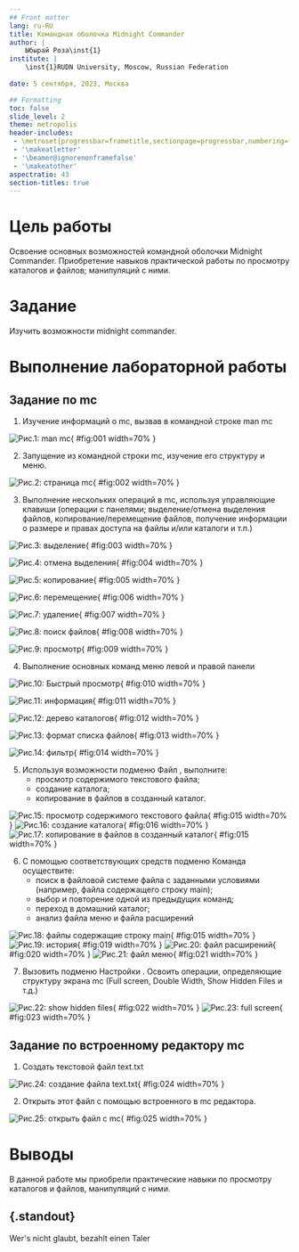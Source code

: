 ```yaml
---
## Front matter
lang: ru-RU
title: Командная оболочка Midnight Commander
author: |
	Ыбырай Роза\inst{1}
institute: |
	\inst{1}RUDN University, Moscow, Russian Federation
	
date: 5 сентября, 2023, Москва

## Formatting
toc: false
slide_level: 2
theme: metropolis
header-includes: 
 - \metroset{progressbar=frametitle,sectionpage=progressbar,numbering=fraction}
 - '\makeatletter'
 - '\beamer@ignorenonframefalse'
 - '\makeatother'
aspectratio: 43
section-titles: true
---
```


# Цель работы

Освоение основных возможностей командной оболочки Midnight Commander. Приобретение навыков практической работы по просмотру каталогов и файлов; манипуляций
с ними.

# Задание

Изучить возможности midnight commander.

# Выполнение лабораторной работы
## Задание по mc

1. Изучение информаций о mc, вызвав в командной строке man mc

![Рис.1: man mc](image6/lab7.1.jpg){ #fig:001 width=70% }

2. Запущение из командной строки mc, изучение его структуру и меню.

![Рис.2: страница mc](image6/lab7.2.jpg){ #fig:002 width=70% }

3. Выполнение нескольких операций в mc, используя управляющие клавиши (операции с панелями; выделение/отмена выделения файлов, копирование/перемещение файлов, получение информации о размере и правах доступа на файлы и/или каталоги и т.п.)

![Рис.3: выделение](image6/lab7.3.jpg){ #fig:003 width=70% }

![Рис.4: отмена выделения](image6/lab7.4.jpg){ #fig:004 width=70% }

![Рис.5: копирование](image6/lab7.5.jpg){ #fig:005 width=70% }

![Рис.6: перемещение](image6/lab7.6.jpg){ #fig:006 width=70% }

![Рис.7: удаление](image6/lab7.7.jpg){ #fig:007 width=70% }

![Рис.8: поиск файлов](image6/lab7.8.jpg){ #fig:008 width=70% }

![Рис.9: просмотр](image6/lab7.9.jpg){ #fig:009 width=70% }

4. Выполнение основных команд меню левой и правой панели

![Рис.10: Быстрый просмотр](image6/lab7.10.jpg){ #fig:010 width=70% }

![Рис.11: информация](image6/lab7.11.jpg){ #fig:011 width=70% }

![Рис.12: дерево каталогов](image6/lab7.12.jpg){ #fig:012 width=70% }

![Рис.13: формат списка файлов](image6/lab7.13.jpg){ #fig:013 width=70% }

![Рис.14: фильтр](image6/lab7.14.jpg){ #fig:014 width=70% }

5. Используя возможности подменю Файл , выполните:
	-  просмотр содержимого текстового файла;
	-  создание каталога;
	-  копирование в файлов в созданный каталог.

![Рис.15: просмотр содержимого текстового файла](image6/lab7.15.jpg){ #fig:015 width=70% }
![Рис.16: создание каталога](image6/lab7.16.jpg){ #fig:016 width=70% }
![Рис.17: копирование в файлов в созданный каталог](image6/lab7.17.jpg){ #fig:015 width=70% }

6. С помощью соответствующих средств подменю Команда осуществите:
	- поиск в файловой системе файла с заданными условиями (например, файла содержащего строку main);
	- выбор и повторение одной из предыдущих команд;
	- переход в домашний каталог;
	- анализ файла меню и файла расширений

![Рис.18: файлы содержащие строку main](image6/lab7.18.jpg){ #fig:015 width=70% }
![Рис.19: история](image6/lab7.19.jpg){ #fig:019 width=70% }
![Рис.20: файл расширений](image6/lab7.20.jpg){ #fig:020 width=70% }
![Рис.21: файл меню](image6/lab7.21.jpg){ #fig:021 width=70% }

7. Вызовить подменю Настройки . Освоить операции, определяющие структуру экрана mc
(Full screen, Double Width, Show Hidden Files и т.д.)

![Рис.22: show hidden files](image6/lab7.22.jpg){ #fig:022 width=70% }
![Рис.23: full screen](image6/lab7.23.jpg){ #fig:023 width=70% }

## Задание по встроенному редактору mc
1. Создать текстовой файл text.txt

![Рис.24: создание файла text.txt](image6/lab7.24.jpg){ #fig:024 width=70% }

2. Открыть этот файл с помощью встроенного в mc редактора.

![Рис.25: открыть файл с mc](image6/lab7.25.jpg){ #fig:025 width=70% }

# Выводы

В данной работе мы приобрели практические навыки по просмотру каталогов и файлов, манипуляций с ними.


## {.standout}

Wer's nicht glaubt, bezahlt einen Taler
